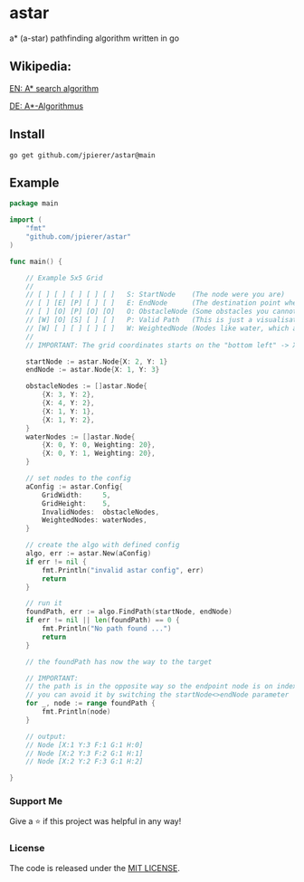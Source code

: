 # astar 

a* (a-star) pathfinding algorithm written in go


## Wikipedia:
[EN: A* search algorithm](https://en.wikipedia.org/wiki/A*_search_algorithm)

[DE: A*-Algorithmus](https://de.wikipedia.org/wiki/A*-Algorithmus)

Install
-------
    go get github.com/jpierer/astar@main

Example
-------

```go
package main

import (
	"fmt"
	"github.com/jpierer/astar"
)

func main() {

	// Example 5x5 Grid
	//
	// [ ] [ ] [ ] [ ] [ ]   S: StartNode    (The node were you are)
	// [ ] [E] [P] [ ] [ ]   E: EndNode      (The destination point where you want to go)
	// [ ] [O] [P] [O] [O]   O: ObstacleNode (Some obstacles you cannot access)
	// [W] [O] [S] [ ] [ ]   P: Valid Path   (This is just a visualisation of the returned found path)
	// [W] [ ] [ ] [ ] [ ]   W: WeightedNode (Nodes like water, which are harder to enter)
	//
	// IMPORTANT: The grid coordinates starts on the "bottom left" -> X:0 / Y:0

	startNode := astar.Node{X: 2, Y: 1}
	endNode := astar.Node{X: 1, Y: 3}

	obstacleNodes := []astar.Node{
		{X: 3, Y: 2},
		{X: 4, Y: 2},
		{X: 1, Y: 1},
		{X: 1, Y: 2},
	}
	waterNodes := []astar.Node{
		{X: 0, Y: 0, Weighting: 20},
		{X: 0, Y: 1, Weighting: 20},
	}

	// set nodes to the config
	aConfig := astar.Config{
		GridWidth:     5,
		GridHeight:    5,
		InvalidNodes:  obstacleNodes,
		WeightedNodes: waterNodes,
	}

	// create the algo with defined config
	algo, err := astar.New(aConfig)
	if err != nil {
		fmt.Println("invalid astar config", err)
		return
	}

	// run it
	foundPath, err := algo.FindPath(startNode, endNode)
	if err != nil || len(foundPath) == 0 {
		fmt.Println("No path found ...")
		return
	}

	// the foundPath has now the way to the target

	// IMPORTANT:
	// the path is in the opposite way so the endpoint node is on index 0
	// you can avoid it by switching the startNode<>endNode parameter
	for _, node := range foundPath {
		fmt.Println(node)
	}

	// output:
	// Node [X:1 Y:3 F:1 G:1 H:0]
	// Node [X:2 Y:3 F:2 G:1 H:1]
	// Node [X:2 Y:2 F:3 G:1 H:2]

}

```

### Support Me
Give a ⭐ if this project was helpful in any way!

### License
The code is released under the [MIT LICENSE](/LICENSE).
